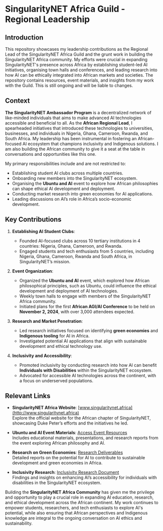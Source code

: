 # SingularityNET Africa Guild - Regional Leadership

## Introduction

This repository showcases my leadership contributions as the Regional Lead of the SingularityNET Africa Guild and the grunt work in building the SingularityNET Africa community. My efforts were crucial in expanding SingularityNET's presence across Africa by establishing student-led AI initiatives, organising town halls and conferences, and leading research into how AI can be ethically integrated into African markets and societies. The repository contains resources, event materials, and insights from my work with the Guild. This is still ongoing and will be liable to changes.

## Context

**The SingularityNET Ambassador Program** is a decentralized network of like-minded individuals that aims to make advanced AI technologies accessible and beneficial to all. As the **African Regional Lead**, I spearheaded initiatives that introduced these technologies to universities, businesses, and individuals in Nigeria, Ghana, Cameroon, Rwanda, and South Africa. My leadership has been instrumental in fostering an African-focused AI ecosystem that champions inclusivity and Indigenous solutions. I am also building the African community to give it a seat at the table in conversations and opportunities like this one.

My primary responsibilities include and are not restricted to:
- Establishing student AI clubs across multiple countries.
- Onboarding new members into the SingularityNET ecosystem.
- Organising the **Ubuntu and AI** event to explore how African philosophies can shape ethical AI development and deployment.
- Conducting market research into green economies for AI applications.
- Leading discussions on AI’s role in Africa’s socio-economic development.

## Key Contributions

1. **Establishing AI Student Clubs**:
   - Founded AI-focused clubs across 10 tertiary institutions in 4 countries: Nigeria, Ghana, Cameroon, and Rwanda.
   - Engaged students and tech enthusiasts from 5 countries, including Nigeria, Ghana, Cameroon, Rwanda and South Africa, in SingularityNET’s mission.

2. **Event Organization**:
   - Organized the **Ubuntu and AI** event, which explored how African philosophical principles, such as Ubuntu, could influence the ethical development and deployment of AI technologies.
   - Weekly town halls to engage with members of the SingularityNET Africa community.
   - Initiated plans for the first **African AGI/AI Conference** to be held on **November 2, 2024**, with over 3,000 attendees expected.

3. **Research and Market Penetration**:
   - Led research initiatives focused on identifying **green economies** and **Indigenous tooling** for AI in Africa.
   - Investigated potential AI applications that align with sustainable development and ethical technology use.

4. **Inclusivity and Accessibility**:
   - Promoted inclusivity by conducting research into how AI can benefit **Individuals with Disabilities** within the SingularityNET ecosystem.
   - Advocated for accessible AI technologies across the continent, with a focus on underserved populations.

## Relevant Links

- **SingularityNET Africa Website**: [www.singularitynet.africa](http://www.singularitynet.africa)  
  Explore the official website for the African chapter of SingularityNET, showcasing Duke Peter’s efforts and the initiatives he led.

- **Ubuntu and AI Event Materials**: [Access Event Resources](https://drive.google.com/drive/folders/1acQT9HZp2YJmZUPK4yYKVp8nUYW4QPdT)  
  Includes educational materials, presentations, and research reports from the event exploring African philosophy and AI.

- **Research on Green Economies**: [Research Deliverables](https://drive.google.com/drive/folders/1acQT9HZp2YJmZUPK4yYKVp8nUYW4QPdT)  
  Detailed reports on the potential for AI to contribute to sustainable development and green economies in Africa.

- **Inclusivity Research**: [Inclusivity Research Document](https://docs.google.com/document/d/1Rgr_ogPwY_ou9feIccMWkFwcamkVawS46wMik2Jf9VU/edit?tab=t.0#heading=h.b6igcokylqoh)  
  Findings and insights on enhancing AI’s accessibility for individuals with disabilities in the SingularityNET ecosystem.
  

Building the **SingularityNET Africa Community** has given me the privilege and opportunity to play a crucial role in expanding AI education, research, and ethical development across the African continent. My work continues to empower students, researchers, and tech enthusiasts to explore AI's potential, while also ensuring that African perspectives and Indigenous knowledge are integral to the ongoing conversation on AI ethics and sustainability.
